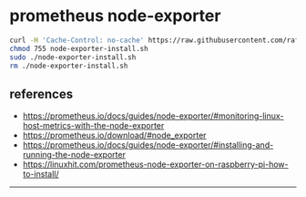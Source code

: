 # prometheus node-exporter

```sh
curl -H 'Cache-Control: no-cache' https://raw.githubusercontent.com/rafaeleyng/cluster/master/apps/node-exporter/install.sh --output node-exporter-install.sh
chmod 755 node-exporter-install.sh
sudo ./node-exporter-install.sh
rm ./node-exporter-install.sh
```

## references

- https://prometheus.io/docs/guides/node-exporter/#monitoring-linux-host-metrics-with-the-node-exporter
- https://prometheus.io/download/#node_exporter
- https://prometheus.io/docs/guides/node-exporter/#installing-and-running-the-node-exporter
- https://linuxhit.com/prometheus-node-exporter-on-raspberry-pi-how-to-install/

---
